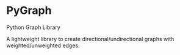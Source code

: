 PyGraph
=======

Python Graph Library

A lightweight library to create directional/undirectional graphs with weighted/unweighted edges.
